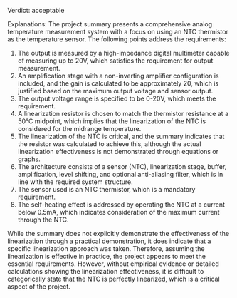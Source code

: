Verdict: acceptable

Explanations: 
The project summary presents a comprehensive analog temperature measurement system with a focus on using an NTC thermistor as the temperature sensor. The following points address the requirements:

1. The output is measured by a high-impedance digital multimeter capable of measuring up to 20V, which satisfies the requirement for output measurement.
2. An amplification stage with a non-inverting amplifier configuration is included, and the gain is calculated to be approximately 20, which is justified based on the maximum output voltage and sensor output.
3. The output voltage range is specified to be 0-20V, which meets the requirement.
4. A linearization resistor is chosen to match the thermistor resistance at a 50°C midpoint, which implies that the linearization of the NTC is considered for the midrange temperature.
5. The linearization of the NTC is critical, and the summary indicates that the resistor was calculated to achieve this, although the actual linearization effectiveness is not demonstrated through equations or graphs.
6. The architecture consists of a sensor (NTC), linearization stage, buffer, amplification, level shifting, and optional anti-aliasing filter, which is in line with the required system structure.
7. The sensor used is an NTC thermistor, which is a mandatory requirement.
8. The self-heating effect is addressed by operating the NTC at a current below 0.5mA, which indicates consideration of the maximum current through the NTC.

While the summary does not explicitly demonstrate the effectiveness of the linearization through a practical demonstration, it does indicate that a specific linearization approach was taken. Therefore, assuming the linearization is effective in practice, the project appears to meet the essential requirements. However, without empirical evidence or detailed calculations showing the linearization effectiveness, it is difficult to categorically state that the NTC is perfectly linearized, which is a critical aspect of the project.